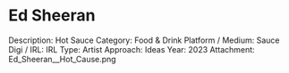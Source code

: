 # Ed Sheeran

Description: Hot Sauce
Category: Food & Drink
Platform / Medium: Sauce
Digi / IRL: IRL
Type: Artist
Approach: Ideas
Year: 2023
Attachment: Ed_Sheeran__Hot_Cause.png